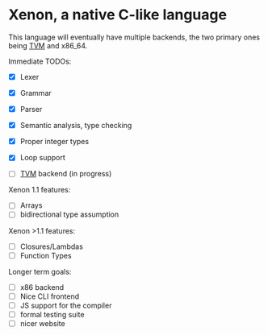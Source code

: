 # Xenon, a native C-like language

This language will eventually have multiple backends, the two primary ones being [TVM](https://github.com/adrian154/tvm) and x86_64.

Immediate TODOs:
- [x] Lexer
- [x] Grammar 
- [x] Parser
- [x] Semantic analysis, type checking
- [x] Proper integer types
- [x] Loop support 
- [ ] [TVM](https://github.com/adrian154/tvm) backend (in progress)



Xenon 1.1 features:
- [ ] Arrays
- [ ] bidirectional type assumption

Xenon >1.1 features:
- [ ] Closures/Lambdas
- [ ] Function Types

Longer term goals:
- [ ] x86 backend
- [ ] Nice CLI frontend
- [ ] JS support for the compiler
- [ ] formal testing suite
- [ ] nicer website
